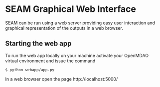 # SEAM Graphical Web Interface

SEAM can be run using a web server providing easy user interaction and graphical representation of the outputs in a web browser.

## Starting the web app

To run the web app locally on your machine activate your OpenMDAO virtual environment and issue the command

    $ python webapp/app.py

In a web browser open the page http://localhost:5000/
